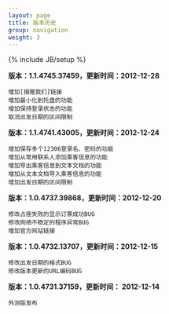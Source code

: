 ```yaml
---
layout: page
title: 版本历史
group: navigation
weight: 3
---
```


{% include JB/setup %}

**版本：1.1.4745.37459，更新时间：2012-12-28**

	增加[捐赠我们]链接
	增加最小化到托盘的功能
	增加保持登录状态的功能
	取消出发日期的区间限制

**版本：1.1.4741.43005，更新时间：2012-12-24**

	增加保存多个12306登录名、密码的功能
	增加从常用联系人添加乘客信息的功能
	增加导出乘客信息到文本文档的功能
	增加从文本文档导入乘客信息的功能
	增加出发日期的区间限制

**版本：1.0.4737.39868，更新时间：2012-12-20**

	修改占座失败的显示订票成功BUG
	修改网络不稳定的程序异常BUG
	增加官方网站链接
	
**版本：1.0.4732.13707，更新时间：2012-12-15**

	修改出发日期的格式BUG
	修改版本更新的URL编码BUG
	
**版本：1.0.4731.37159，更新时间： 2012-12-14**

	外测版发布